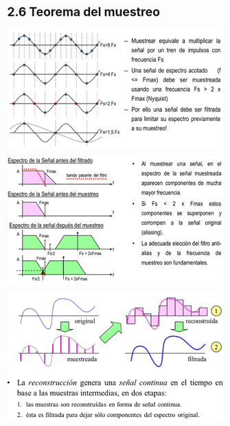 # 2.6 Teorema del muestreo

![](../.gitbook/assets/image%20%2815%29.png)

  


![](../.gitbook/assets/image%20%2826%29.png)

  


![](../.gitbook/assets/image%20%2837%29.png)


